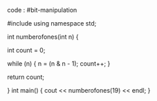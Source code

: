 code : #bit-manipulation 

#include <iostream>
using namespace std;

int numberofones(int n) {

int count = 0; 

  while (n) {
    n = (n & n - 1);
    count++;
  }
  
  return count;

}
int main() 
{ 
  cout << numberofones(19) << endl; 
}